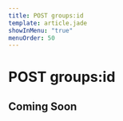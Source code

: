 ```yaml
---
title: POST groups:id
template: article.jade
showInMenu: "true"
menuOrder: 50
---
```


# POST groups:id

## Coming Soon